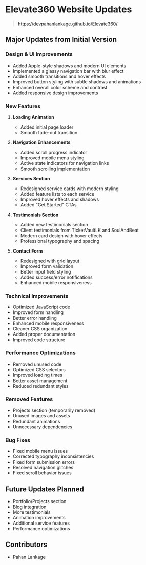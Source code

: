 # Elevate360 Website Updates

> https://devpahanlankage.github.io/Elevate360/

## Major Updates from Initial Version

### Design & UI Improvements

- Added Apple-style shadows and modern UI elements
- Implemented a glassy navigation bar with blur effect
- Added smooth transitions and hover effects
- Improved button styling with subtle shadows and animations
- Enhanced overall color scheme and contrast
- Added responsive design improvements

### New Features

1. **Loading Animation**

   - Added initial page loader
   - Smooth fade-out transition

2. **Navigation Enhancements**

   - Added scroll progress indicator
   - Improved mobile menu styling
   - Active state indicators for navigation links
   - Smooth scrolling implementation

3. **Services Section**

   - Redesigned service cards with modern styling
   - Added feature lists to each service
   - Improved hover effects and shadows
   - Added "Get Started" CTAs

4. **Testimonials Section**

   - Added new testimonials section
   - Client testimonials from TicketVaultLK and SoulAndBeat
   - Modern card design with hover effects
   - Professional typography and spacing

5. **Contact Form**
   - Redesigned with grid layout
   - Improved form validation
   - Better input field styling
   - Added success/error notifications
   - Enhanced mobile responsiveness

### Technical Improvements

- Optimized JavaScript code
- Improved form handling
- Better error handling
- Enhanced mobile responsiveness
- Cleaner CSS organization
- Added proper documentation
- Improved code structure

### Performance Optimizations

- Removed unused code
- Optimized CSS selectors
- Improved loading times
- Better asset management
- Reduced redundant styles

### Removed Features

- Projects section (temporarily removed)
- Unused images and assets
- Redundant animations
- Unnecessary dependencies

### Bug Fixes

- Fixed mobile menu issues
- Corrected typography inconsistencies
- Fixed form submission errors
- Resolved navigation glitches
- Fixed scroll behavior issues

## Future Updates Planned

- Portfolio/Projects section
- Blog integration
- More testimonials
- Animation improvements
- Additional service features
- Performance optimizations

## Contributors

- Pahan Lankage
